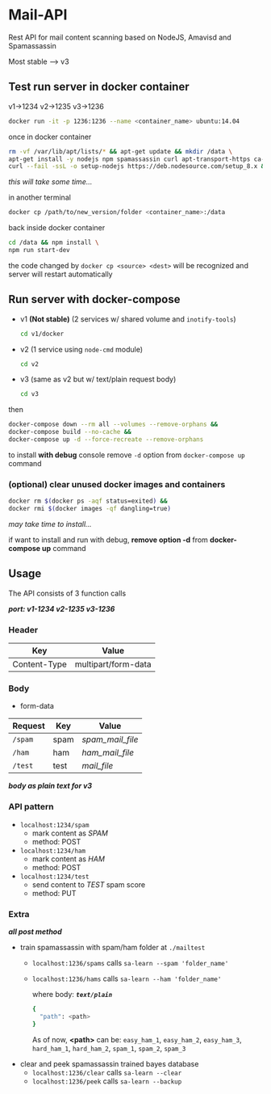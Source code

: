 # Mail-API

Rest API for mail content scanning based on NodeJS, Amavisd and Spamassassin

Most stable --> v3

## Test run server in docker container

v1->1234 v2->1235 v3->1236

```sh
docker run -it -p 1236:1236 --name <container_name> ubuntu:14.04
```

once in docker container

```sh
rm -vf /var/lib/apt/lists/* && apt-get update && mkdir /data \
apt-get install -y nodejs npm spamassassin curl apt-transport-https ca-certificates \
curl --fail -ssL -o setup-nodejs https://deb.nodesource.com/setup_8.x && bash setup-nodejs && apt-get install -y nodejs build-essential
```

_this will take some time..._

in another terminal

```sh
docker cp /path/to/new_version/folder <container_name>:/data
```

back inside docker container

```sh
cd /data && npm install \
npm run start-dev
```

the code changed by `docker cp <source> <dest>` will be recognized and server will restart automatically

## Run server with docker-compose

- v1 **(Not stable)** (2 services w/ shared volume and `inotify-tools`)

    ```sh
    cd v1/docker
    ```

- v2 (1 service using `node-cmd` module)

    ```sh
    cd v2
    ```

- v3 (same as v2 but w/ text/plain request body)

    ```sh
    cd v3
    ```

then

```sh
docker-compose down --rm all --volumes --remove-orphans &&
docker-compose build --no-cache &&
docker-compose up -d --force-recreate --remove-orphans
```

to install **with debug** console remove `-d` option from `docker-compose up` command

### (optional) clear unused docker images and containers

```sh
docker rm $(docker ps -aqf status=exited) &&
docker rmi $(docker images -qf dangling=true)
```

_may take time to install..._

if want to install and run with debug, **remove option -d** from **docker-compose up** command

## Usage

The API consists of 3 function calls

_**port: v1-1234 v2-1235 v3-1236**_

### Header

| Key | Value |
| --- | --- |
| Content-Type | multipart/form-data |

### Body

- form-data

| Request | Key | Value |
| --- | --- | --- |
| `/spam` | spam | _spam_mail_file_ |
| `/ham` | ham | _ham_mail_file_ |
| `/test` | test | _mail_file_ |

***body as plain text for v3***

### API pattern

- `localhost:1234/spam`
  - mark content as _SPAM_
  - method: POST
- `localhost:1234/ham`
  - mark content as _HAM_
  - method: POST
- `localhost:1234/test`
  - send content to _TEST_ spam score
  - method: PUT

### Extra

***all post method***

- train spamassassin with spam/ham folder at `./mailtest`
  - `localhost:1236/spams` calls `sa-learn --spam 'folder_name'`
  - `localhost:1236/hams` calls `sa-learn --ham 'folder_name'`

    where body: ***`text/plain`***
    ```sh
    {
      "path": <path>
    }
    ```
    As of now, **\<path\>** can be: `easy_ham_1`, `easy_ham_2`, `easy_ham_3`, `hard_ham_1`, `hard_ham_2`, `spam_1`, `spam_2`, `spam_3`
- clear and peek spamassassin trained bayes database
  - `localhost:1236/clear` calls `sa-learn --clear`
  - `localhost:1236/peek` calls `sa-learn --backup`